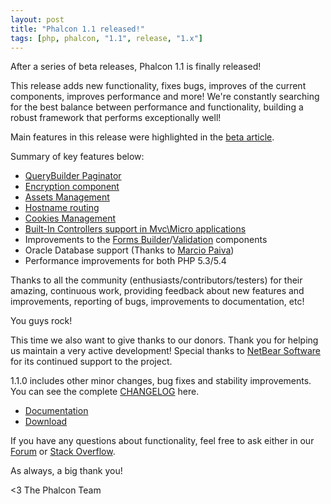 ```yaml
---
layout: post
title: "Phalcon 1.1 released!"
tags: [php, phalcon, "1.1", release, "1.x"]
---
```


After a series of beta releases, Phalcon 1.1 is finally released!

This release adds new functionality, fixes bugs, improves of the current components, improves performance and more! We're constantly searching for the best balance between performance and functionality, building a robust framework that performs exceptionally well!

Main features in this release were highlighted in the [beta article](https://blog.phalcon.io/post/phalcon-1-1-beta-released).

<!--more-->
Summary of key features below:

- [QueryBuilder Paginator](https://docs.phalcon.io/latest/en/pagination#adapters-usage)
- [Encryption component](https://docs.phalcon.io/latest/en/crypt)
- [Assets Management](https://docs.phalcon.io/latest/en/assets)
- [Hostname routing](https://docs.phalcon.io/latest/en/routing#hostname-constraints)
- [Cookies Management](https://docs.phalcon.io/latest/en/cookies)
- [Built-In Controllers support in Mvc\\Micro applications](https://docs.phalcon.io/latest/en/micro#using-controllers-as-handlers)
- Improvements to the [Forms Builder](https://docs.phalcon.io/latest/en/forms)/[Validation](https://docs.phalcon.io/latest/en/validation) components
- Oracle Database support (Thanks to [Marcio Paiva](https://twitter.com/mpaivabarbosa))
- Performance improvements for both PHP 5.3/5.4

Thanks to all the community (enthusiasts/contributors/testers) for their amazing, continuous work, providing feedback about new features and improvements, reporting of bugs, improvements to documentation, etc!

You guys rock!

This time we also want to give thanks to our donors. Thank you for helping us maintain a very active development! Special thanks to [NetBear Software](http://netbear.com.au/) for its continued support to the project.

1.1.0 includes other minor changes, bug fixes and stability improvements. You can see the complete [CHANGELOG](https://github.com/phalcon/cphalcon/blob/master/CHANGELOG.md#L1) here.

- [Documentation](https://docs.phalcon.io/latest/en/)
- [Download](https://phalcon.io/download)

If you have any questions about functionality, feel free to ask either
in our [Forum](https://forum.phalcon.io/) or [Stack Overflow](http://stackoverflow.com/questions/tagged/phalcon).

As always, a big thank you!


<3 The Phalcon Team
